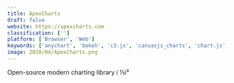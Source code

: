 ```yaml
---
title: ApexCharts
draft: false 
website: https://apexcharts.com
classification: ['']
platform: ['Browser', 'Web']
keywords: ['anychart', 'bokeh', 'c3.js', 'canvasjs_charts', 'chart.js', 'chartico', 'chartify', 'charty', 'matplotlib', 'plotly', 'plottable.js', 'recharts', 'scheme_flowcharts', 'vis.js', 'visme_flowchart_maker', 'amcharts']
image: 2020/04/ApexCharts.png
---
```

Open-source modern charting library í ½í³